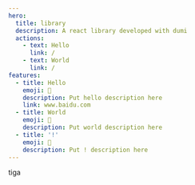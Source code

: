 ```yaml
---
hero:
  title: library
  description: A react library developed with dumi
  actions:
    - text: Hello
      link: /
    - text: World
      link: /
features:
  - title: Hello
    emoji: 💎
    description: Put hello description here
    link: www.baidu.com
  - title: World
    emoji: 🌈
    description: Put world description here
  - title: '!'
    emoji: 🚀
    description: Put ! description here
---
```


tiga
